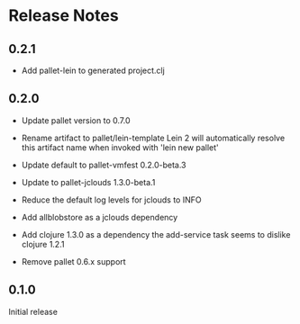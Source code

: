 # Release Notes

## 0.2.1

- Add pallet-lein to generated project.clj

## 0.2.0

- Update pallet version to 0.7.0

- Rename artifact to pallet/lein-template
  Lein 2 will automatically resolve this artifact name when invoked with
  'lein new pallet'

- Update default to pallet-vmfest 0.2.0-beta.3

- Update to pallet-jclouds 1.3.0-beta.1

- Reduce the default log levels for jclouds to INFO

- Add allblobstore as a jclouds dependency

- Add clojure 1.3.0 as a dependency
  the add-service task seems to dislike clojure 1.2.1

- Remove pallet 0.6.x support

## 0.1.0

Initial release
